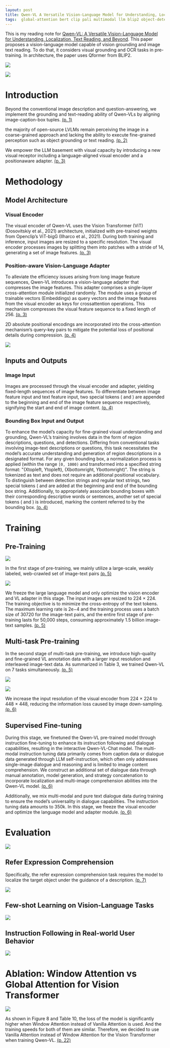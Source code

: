 ```yaml
---
layout: post
title: Qwen-VL A Versatile Vision-Language Model for Understanding, Localization, Text Reading, and Beyond
tags:  global-attention bert clip pali multimodal llm blip2 object-detection blip query-transformer vit align qformer ablef deep-learning window-attention coca
---
```


This is my reading note for [Qwen-VL: A Versatile Vision-Language Model for Understanding, Localization, Text Reading, and Beyond](https://github.com/QwenLM/Qwen-VL). This paper proposes a vision-language model capable of vision grounding and image text reading. To do that, it considers visual grounding and OCR tasks in pre-training. In architecture, the paper uses Qformer from BLIP2.

![](https://raw.githubusercontent.com/zhangtemplar/zhangtemplar.github.io/master/uPic/baiQwenVLVersatileVisionLanguage2023-1-x66-y97.png) 

![](https://raw.githubusercontent.com/zhangtemplar/zhangtemplar.github.io/master/uPic/baiQwenVLVersatileVisionLanguage2023-2-x65-y381.png) 

# Introduction
Beyond the conventional image description and question-answering, we implement the grounding and text-reading ability of Qwen-VLs by aligning image-caption-box tuples. [(p. 1)](zotero://open-pdf/library/items/FRTKJQY2?page=1&annotation=NX9Q48EH)

the majority of open-source LVLMs remain perceiving the image in a coarse-grained approach and lacking the ability to execute fine-grained perception such as object grounding or text reading. [(p. 2)](zotero://open-pdf/library/items/FRTKJQY2?page=2&annotation=7426E56K)

We empower the LLM basement with visual capacity by introducing a new visual receptor including a language-aligned visual encoder and a positionaware adapter. [(p. 3)](zotero://open-pdf/library/items/FRTKJQY2?page=3&annotation=WJF3J8D7)

# Methodology
## Model Architecture
### Visual Encoder
The visual encoder of Qwen-VL uses the Vision Transformer (ViT) (Dosovitskiy et al., 2021) architecture, initialized with pre-trained weights from Openclip’s ViT-bigG (Ilharco et al., 2021). During both training and inference, input images are resized to a specific resolution. The visual encoder processes images by splitting them into patches with a stride of 14, generating a set of image features. [(p. 3)](zotero://open-pdf/library/items/FRTKJQY2?page=3&annotation=VMTWMLNN)

### Position-aware Vision-Language Adapter
To alleviate the efficiency issues arising from long image feature sequences, Qwen-VL introduces a vision-language adapter that compresses the image features. This adapter comprises a single-layer cross-attention module initialized randomly. The module uses a group of trainable vectors (Embeddings) as query vectors and the image features from the visual encoder as keys for crossattention operations. This mechanism compresses the visual feature sequence to a fixed length of 256. [(p. 3)](zotero://open-pdf/library/items/FRTKJQY2?page=3&annotation=36ZGFVDD)

2D absolute positional encodings are incorporated into the cross-attention mechanism’s query-key pairs to mitigate the potential loss of positional details during compression. [(p. 4)](zotero://open-pdf/library/items/FRTKJQY2?page=4&annotation=AMTN2MW5)

![](https://raw.githubusercontent.com/zhangtemplar/zhangtemplar.github.io/master/uPic/baiQwenVLVersatileVisionLanguage2023-4-x193-y599.png) 

## Inputs and Outputs
### Image Input
Images are processed through the visual encoder and adapter, yielding fixed-length sequences of image features. To differentiate between image feature input and text feature input, two special tokens (<img> and </img>) are appended to the beginning and end of the image feature sequence respectively, signifying the start and end of image content. [(p. 4)](zotero://open-pdf/library/items/FRTKJQY2?page=4&annotation=HEAPQUTY)

### Bounding Box Input and Output
To enhance the model’s capacity for fine-grained visual understanding and grounding, Qwen-VL’s training involves data in the form of region descriptions, questions, and detections. Differing from conventional tasks involving image-text descriptions or questions, this task necessitates the model’s accurate understanding and generation of region descriptions in a designated format. For any given bounding box, a normalization process is applied (within the range `[0, 1000)` and transformed into a specified string format: "(Xtopleft, Ytopleft), (Xbottomright, Ybottomright)". The string is tokenized as text and does not require an additional positional vocabulary. To distinguish between detection strings and regular text strings, two special tokens (<box> and </box> are added at the beginning and end of the bounding box string. Additionally, to appropriately associate bounding boxes with their corresponding descriptive words or sentences, another set of special tokens (<ref> and </ref>) is introduced, marking the content referred to by the bounding box. [(p. 4)](zotero://open-pdf/library/items/FRTKJQY2?page=4&annotation=S866WRP3)

# Training
## Pre-Training
![](https://raw.githubusercontent.com/zhangtemplar/zhangtemplar.github.io/master/uPic/baiQwenVLVersatileVisionLanguage2023-4-x71-y364.png) 

In the first stage of pre-training, we mainly utilize a large-scale, weakly labeled, web-crawled set of image-text pairs [(p. 5)](zotero://open-pdf/library/items/FRTKJQY2?page=5&annotation=XCRVKJLQ)

![](https://raw.githubusercontent.com/zhangtemplar/zhangtemplar.github.io/master/uPic/baiQwenVLVersatileVisionLanguage2023-5-x70-y328.png) 

We freeze the large language model and only optimize the vision encoder and VL adapter in this stage. The input images are resized to 224 × 224. The training objective is to minimize the cross-entropy of the text tokens. The maximum learning rate is 2e−4 and the training process uses a batch size of 30720 for the image-text pairs, and the entire first stage of pre-training lasts for 50,000 steps, consuming approximately 1.5 billion image-text samples. [(p. 5)](zotero://open-pdf/library/items/FRTKJQY2?page=5&annotation=26QQ2HE4)

## Multi-task Pre-training
In the second stage of multi-task pre-training, we introduce high-quality and fine-grained VL annotation data with a larger input resolution and interleaved image-text data. As summarized in Table 3, we trained Qwen-VL on 7 tasks simultaneously. [(p. 5)](zotero://open-pdf/library/items/FRTKJQY2?page=5&annotation=YYADTGE5)

![](https://raw.githubusercontent.com/zhangtemplar/zhangtemplar.github.io/master/uPic/baiQwenVLVersatileVisionLanguage2023-19-x65-y337.png) 

![](https://raw.githubusercontent.com/zhangtemplar/zhangtemplar.github.io/master/uPic/baiQwenVLVersatileVisionLanguage2023-6-x120-y524.png) 

We increase the input resolution of the visual encoder from 224 × 224 to 448 × 448, reducing the information loss caused by image down-sampling. [(p. 6)](zotero://open-pdf/library/items/FRTKJQY2?page=6&annotation=VTD6TTM3)

## Supervised Fine-tuning
During this stage, we finetuned the Qwen-VL pre-trained model through instruction fine-tuning to enhance its instruction following and dialogue capabilities, resulting in the interactive Qwen-VL-Chat model. The multi-modal instruction tuning data primarily comes from caption data or dialogue data generated through LLM self-instruction, which often only addresses single-image dialogue and reasoning and is limited to image content comprehension. We construct an additional set of dialogue data through manual annotation, model generation, and strategy concatenation to incorporate localization and multi-image comprehension abilities into the Qwen-VL model. [(p. 6)](zotero://open-pdf/library/items/FRTKJQY2?page=6&annotation=QQBAMLSP)

Additionally, we mix multi-modal and pure text dialogue data during training to ensure the model’s universality in dialogue capabilities. The instruction tuning data amounts to 350k. In this stage, we freeze the visual encoder and optimize the language model and adapter module. [(p. 6)](zotero://open-pdf/library/items/FRTKJQY2?page=6&annotation=9QHKJA4J)

# Evaluation
![](https://raw.githubusercontent.com/zhangtemplar/zhangtemplar.github.io/master/uPic/baiQwenVLVersatileVisionLanguage2023-7-x95-y547.png) 

## Refer Expression Comprehension
Specifically, the refer expression comprehension task requires the model to localize the target object under the guidance of a description. [(p. 7)](zotero://open-pdf/library/items/FRTKJQY2?page=7&annotation=P6UWRSDB)

![](https://raw.githubusercontent.com/zhangtemplar/zhangtemplar.github.io/master/uPic/baiQwenVLVersatileVisionLanguage2023-8-x118-y412.png) 

## Few-shot Learning on Vision-Language Tasks
![](https://raw.githubusercontent.com/zhangtemplar/zhangtemplar.github.io/master/uPic/baiQwenVLVersatileVisionLanguage2023-8-x71-y84.png) 

## Instruction Following in Real-world User Behavior
![](https://raw.githubusercontent.com/zhangtemplar/zhangtemplar.github.io/master/uPic/baiQwenVLVersatileVisionLanguage2023-9-x152-y569.png) 

# Ablation: Window Attention vs Global Attention for Vision Transformer
![](https://raw.githubusercontent.com/zhangtemplar/zhangtemplar.github.io/master/uPic/baiQwenVLVersatileVisionLanguage2023-22-x74-y135.png) 

As shown in Figure 8 and Table 10, the loss of the model is significantly higher when Window Attention instead of Vanilla Attention is used. And the training speeds for both of them are similar. Therefore, we decided to use Vanilla Attention instead of Window Attention for the Vision Transformer when training Qwen-VL. [(p. 22)](zotero://open-pdf/library/items/FRTKJQY2?page=22&annotation=6QKLCCBP)

